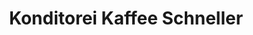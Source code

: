 ---
title: "Konditorei Kaffee Schneller"
url: /muenchen/konditorei-kaffee-schneller/
shop: Konditorei
---